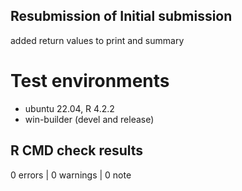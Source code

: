 ## Resubmission of Initial submission 

added return values to print and summary


# Test environments
* ubuntu 22.04, R 4.2.2
* win-builder (devel and release)

## R CMD check results

0 errors | 0 warnings | 0 note
